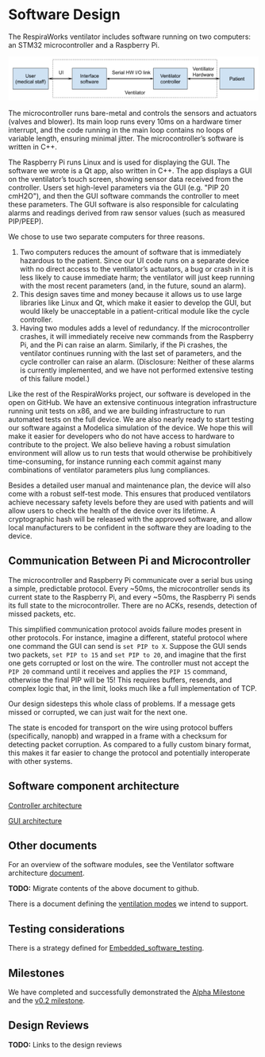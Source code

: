 # Software Design

The RespiraWorks ventilator includes software running on two computers:
an STM32 microcontroller and a Raspberry Pi.

![Module diagram](module_diagram.png)

The microcontroller runs bare-metal and controls the sensors and
actuators (valves and blower).  Its main loop runs every
10ms on a hardware timer interrupt,
and the code running in the main loop contains no loops of variable
length, ensuring minimal jitter. The microcontroller’s software is
written in C++.

The Raspberry Pi runs Linux and is used for displaying the GUI. The
software we wrote is a Qt app, also written in C++. The app displays a
GUI on the ventilator’s touch screen, showing sensor data received from
the controller. Users set high-level parameters via the GUI (e.g. "PIP
20 cmH2O"), and then the GUI software commands the controller to meet
these parameters. The GUI software is also responsible for calculating
alarms and readings derived from raw sensor values (such as measured
PIP/PEEP).

We chose to use two separate computers for three reasons.
1. Two computers reduces the amount of software that is immediately hazardous
to the patient. Since our UI code runs on a separate device with no
direct access to the ventilator’s actuators, a bug or crash in it is
less likely to cause immediate harm; the ventilator will just keep
running with the most recent parameters (and, in the future, sound an alarm).
2. This design saves time and money because it allows us to use
large libraries like Linux and Qt, which make it easier to develop the
GUI, but would likely be unacceptable in a patient-critical module like
the cycle controller.
3. Having two modules adds a level of
redundancy. If the microcontroller crashes, it will immediately receive
new commands from the Raspberry Pi, and the Pi can raise an alarm.
Similarly, if the Pi crashes, the ventilator continues running with the
last set of parameters, and the cycle controller can raise an alarm.
(Disclosure: Neither of these alarms is currently implemented, and we
have not performed extensive testing of this failure model.)

Like the rest of the RespiraWorks project, our software is developed in
the open on GitHub. We have an extensive continuous integration
infrastructure running unit tests on x86, and we are building
infrastructure to run automated tests on the full device. We are also
nearly ready to start testing our software against a Modelica simulation
of the device. We hope this will make it easier for developers who do
not have access to hardware to contribute to the project. We also
believe having a robust simulation environment will allow us to run
tests that would otherwise be prohibitively time-consuming, for instance
running each commit against many combinations of ventilator parameters
plus lung compliances.

Besides a detailed user manual and maintenance plan, the device will also
come with a robust self-test mode.  This ensures that produced
ventilators achieve necessary safety levels before they are used with
patients and will allow users to check the health of the device over its
lifetime. A cryptographic hash will be released with the approved
software, and allow local manufacturers to be confident in the software
they are loading to the device.


## Communication Between Pi and Microcontroller

The microcontroller and Raspberry Pi communicate over a serial bus using
a simple, predictable protocol. Every ~50ms, the microcontroller sends
its current state to the Raspberry Pi, and every ~50ms, the Raspberry
Pi sends its full state to the microcontroller.  There are no ACKs,
resends, detection of missed packets, etc.

This simplified communication protocol avoids failure modes present in
other protocols.  For instance, imagine a different, stateful protocol
where one command the GUI can send is `set PIP to X`.  Suppose the GUI
sends two packets, `set PIP to 15` and `set PIP to 20`, and imagine that
the first one gets corrupted or lost on the wire.  The controller must
not accept the `PIP 20` command until it receives and applies the `PIP
15` command, otherwise the final PIP will be 15!  This requires buffers,
resends, and complex logic that, in the limit, looks much like a full
implementation of TCP.

Our design sidesteps this whole class of problems. If a message gets
missed or corrupted, we can just wait for the next one.

The state is encoded for transport on the wire using protocol
buffers (specifically, nanopb) and
wrapped in a frame with a checksum for detecting packet corruption. As
compared to a fully custom binary format, this makes it far easier to
change the protocol and potentially interoperate with other systems.

## Software component architecture

[Controller architecture](controller_architecture.md)

[GUI architecture](GUI_architecture.md)

## Other documents

For an overview of the software modules, see the Ventilator software architecture
[document](https://docs.google.com/document/d/1FPB31V72r_keu1_xjUfYCUXGLxBC5hoyCT1naPNNNTA).

**TODO:** Migrate contents of the above document to github.

There is a document defining the [ventilation modes](ventilation_modes.md) we intend to support.

## Testing considerations

There is a strategy defined for [Embedded_software_testing](embedded_software_testing.md).

## Milestones

We have completed and successfully demonstrated the
[Alpha Milestone](milestone_alpha.md) and the [v0.2 milestone](milestone_v0.2.md).

## Design Reviews

**TODO:** Links to the design reviews
